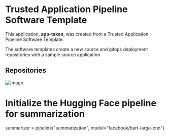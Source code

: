 # Trusted Application Pipeline Software Template

This application, **app-taken**, was created from a Trusted Application Pipeline Software Template.

The software templates create a new source and gitops deployment repositories with a sample source application. 

## Repositories

![image](https://github.com/user-attachments/assets/6e64ce5d-7e1e-4c2c-933c-a1c7e1371a88)

# Initialize the Hugging Face pipeline for summarization
summarizer = pipeline("summarization", model="facebook/bart-large-cnn")
